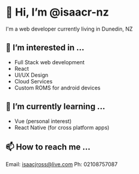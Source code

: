 # 👋 Hi, I’m @isaacr-nz
I'm a web developer currently living in Dunedin, NZ
## 👀 I’m interested in ...
 - Full Stack web development
 - React
 - UI/UX Design
 - Cloud Services
 - Custom ROMS for android devices
## 🌱 I’m currently learning ...
 - Vue (personal interest)
 - React Native (for cross platform apps)
## 📫 How to reach me ...
Email: isaacjross@live.com
Ph: 02108757087

